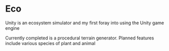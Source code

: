 # Eco

Unity is an ecosystem simulator and my first foray into using the Unity game engine

Currently completed is a procedural terrain generator.
Planned features include various species of plant and animal
